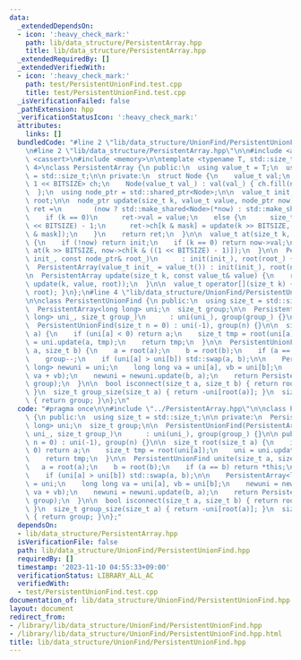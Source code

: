 ```yaml
---
data:
  _extendedDependsOn:
  - icon: ':heavy_check_mark:'
    path: lib/data_structure/PersistentArray.hpp
    title: lib/data_structure/PersistentArray.hpp
  _extendedRequiredBy: []
  _extendedVerifiedWith:
  - icon: ':heavy_check_mark:'
    path: test/PersistentUnionFind.test.cpp
    title: test/PersistentUnionFind.test.cpp
  _isVerificationFailed: false
  _pathExtension: hpp
  _verificationStatusIcon: ':heavy_check_mark:'
  attributes:
    links: []
  bundledCode: "#line 2 \"lib/data_structure/UnionFind/PersistentUnionFind.hpp\"\n\
    \n#line 2 \"lib/data_structure/PersistentArray.hpp\"\n\n#include <array>\n#include\
    \ <cassert>\n#include <memory>\n\ntemplate <typename T, std::size_t BITSIZE =\
    \ 4>\nclass PersistentArray {\n public:\n  using value_t = T;\n  using size_t\
    \ = std::size_t;\n\n private:\n  struct Node {\n    value_t val;\n    std::array<std::shared_ptr<Node>,\
    \ 1 << BITSIZE> ch;\n    Node(value_t val_) : val(val_) { ch.fill(nullptr); }\n\
    \  };\n  using node_ptr = std::shared_ptr<Node>;\n\n  value_t init;\n  node_ptr\
    \ root;\n\n  node_ptr update(size_t k, value_t value, node_ptr now) {\n    node_ptr\
    \ ret =\n        (now ? std::make_shared<Node>(*now) : std::make_shared<Node>(init));\n\
    \    if (k == 0)\n      ret->val = value;\n    else {\n      size_t mask = (1\
    \ << BITSIZE) - 1;\n      ret->ch[k & mask] = update(k >> BITSIZE, value, ret->ch[k\
    \ & mask]);\n    }\n    return ret;\n  }\n\n  value_t at(size_t k, node_ptr now)\
    \ {\n    if (!now) return init;\n    if (k == 0) return now->val;\n    return\
    \ at(k >> BITSIZE, now->ch[k & ((1 << BITSIZE) - 1)]);\n  }\n\n  PersistentArray(value_t\
    \ init_, const node_ptr& root_)\n      : init(init_), root(root_) {}\n\n public:\n\
    \  PersistentArray(value_t init_ = value_t()) : init(init_), root(nullptr) {}\n\
    \n  PersistentArray update(size_t k, const value_t& value) {\n    return PersistentArray(init,\
    \ update(k, value, root));\n  }\n\n  value_t operator[](size_t k) { return at(k,\
    \ root); }\n};\n#line 4 \"lib/data_structure/UnionFind/PersistentUnionFind.hpp\"\
    \n\nclass PersistentUnionFind {\n public:\n  using size_t = std::size_t;\n\n private:\n\
    \  PersistentArray<long long> uni;\n  size_t group;\n\n  PersistentUnionFind(PersistentArray<long\
    \ long> uni_, size_t group_)\n      : uni(uni_), group(group_) {}\n\n public:\n\
    \  PersistentUnionFind(size_t n = 0) : uni(-1), group(n) {}\n\n  size_t root(size_t\
    \ a) {\n    if (uni[a] < 0) return a;\n    size_t tmp = root(uni[a]);\n    uni\
    \ = uni.update(a, tmp);\n    return tmp;\n  }\n\n  PersistentUnionFind unite(size_t\
    \ a, size_t b) {\n    a = root(a);\n    b = root(b);\n    if (a == b) return *this;\n\
    \    group--;\n    if (uni[a] > uni[b]) std::swap(a, b);\n\n    PersistentArray<long\
    \ long> newuni = uni;\n    long long va = uni[a], vb = uni[b];\n    newuni = newuni.update(a,\
    \ va + vb);\n    newuni = newuni.update(b, a);\n    return PersistentUnionFind(newuni,\
    \ group);\n  }\n\n  bool isconnect(size_t a, size_t b) { return root(a) == root(b);\
    \ }\n  size_t group_size(size_t a) { return -uni[root(a)]; }\n  size_t groups()\
    \ { return group; }\n};\n"
  code: "#pragma once\n\n#include \"../PersistentArray.hpp\"\n\nclass PersistentUnionFind\
    \ {\n public:\n  using size_t = std::size_t;\n\n private:\n  PersistentArray<long\
    \ long> uni;\n  size_t group;\n\n  PersistentUnionFind(PersistentArray<long long>\
    \ uni_, size_t group_)\n      : uni(uni_), group(group_) {}\n\n public:\n  PersistentUnionFind(size_t\
    \ n = 0) : uni(-1), group(n) {}\n\n  size_t root(size_t a) {\n    if (uni[a] <\
    \ 0) return a;\n    size_t tmp = root(uni[a]);\n    uni = uni.update(a, tmp);\n\
    \    return tmp;\n  }\n\n  PersistentUnionFind unite(size_t a, size_t b) {\n \
    \   a = root(a);\n    b = root(b);\n    if (a == b) return *this;\n    group--;\n\
    \    if (uni[a] > uni[b]) std::swap(a, b);\n\n    PersistentArray<long long> newuni\
    \ = uni;\n    long long va = uni[a], vb = uni[b];\n    newuni = newuni.update(a,\
    \ va + vb);\n    newuni = newuni.update(b, a);\n    return PersistentUnionFind(newuni,\
    \ group);\n  }\n\n  bool isconnect(size_t a, size_t b) { return root(a) == root(b);\
    \ }\n  size_t group_size(size_t a) { return -uni[root(a)]; }\n  size_t groups()\
    \ { return group; }\n};"
  dependsOn:
  - lib/data_structure/PersistentArray.hpp
  isVerificationFile: false
  path: lib/data_structure/UnionFind/PersistentUnionFind.hpp
  requiredBy: []
  timestamp: '2023-11-10 04:55:33+09:00'
  verificationStatus: LIBRARY_ALL_AC
  verifiedWith:
  - test/PersistentUnionFind.test.cpp
documentation_of: lib/data_structure/UnionFind/PersistentUnionFind.hpp
layout: document
redirect_from:
- /library/lib/data_structure/UnionFind/PersistentUnionFind.hpp
- /library/lib/data_structure/UnionFind/PersistentUnionFind.hpp.html
title: lib/data_structure/UnionFind/PersistentUnionFind.hpp
---
```


